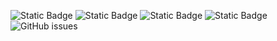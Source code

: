 ![Static Badge](https://img.shields.io/badge/blacklists-60-000000) ![Static Badge](https://img.shields.io/badge/blacklisted-2610999-cc0000) ![Static Badge](https://img.shields.io/badge/whitelisted-2244-00CC00) ![Static Badge](https://img.shields.io/badge/streaming_blacklist-28107-000000) ![GitHub issues](https://img.shields.io/github/issues/fabriziosalmi/blacklists)
